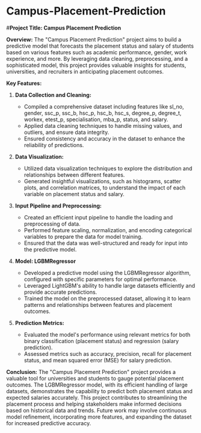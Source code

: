 # Campus-Placement-Prediction

#**Project Title: Campus Placement Prediction**

**Overview:**
The "Campus Placement Prediction" project aims to build a predictive model that forecasts the placement status and salary of students based on various features such as academic performance, gender, work experience, and more. By leveraging data cleaning, preprocessing, and a sophisticated model, this project provides valuable insights for students, universities, and recruiters in anticipating placement outcomes.

**Key Features:**

1. **Data Collection and Cleaning:**
   - Compiled a comprehensive dataset including features like sl_no, gender, ssc_p, ssc_b, hsc_p, hsc_b, hsc_s, degree_p, degree_t, workex, etest_p, specialisation, mba_p, status, and salary.
   - Applied data cleaning techniques to handle missing values, and outliers, and ensure data integrity.
   - Ensured consistency and accuracy in the dataset to enhance the reliability of predictions.

2. **Data Visualization:**
   - Utilized data visualization techniques to explore the distribution and relationships between different features.
   - Generated insightful visualizations, such as histograms, scatter plots, and correlation matrices, to understand the impact of each variable on placement status and salary.

3. **Input Pipeline and Preprocessing:**
   - Created an efficient input pipeline to handle the loading and preprocessing of data.
   - Performed feature scaling, normalization, and encoding categorical variables to prepare the data for model training.
   - Ensured that the data was well-structured and ready for input into the predictive model.

4. **Model: LGBMRegressor**
   - Developed a predictive model using the LGBMRegressor algorithm, configured with specific parameters for optimal performance.
   - Leveraged LightGBM's ability to handle large datasets efficiently and provide accurate predictions.
   - Trained the model on the preprocessed dataset, allowing it to learn patterns and relationships between features and placement outcomes.

5. **Prediction Metrics:**
   - Evaluated the model's performance using relevant metrics for both binary classification (placement status) and regression (salary prediction).
   - Assessed metrics such as accuracy, precision, recall for placement status, and mean squared error (MSE) for salary prediction.

**Conclusion:**
The "Campus Placement Prediction" project provides a valuable tool for universities and students to gauge potential placement outcomes. The LGBMRegressor model, with its efficient handling of large datasets, demonstrates the capability to predict both placement status and expected salaries accurately. This project contributes to streamlining the placement process and helping stakeholders make informed decisions based on historical data and trends. Future work may involve continuous model refinement, incorporating more features, and expanding the dataset for increased predictive accuracy.
